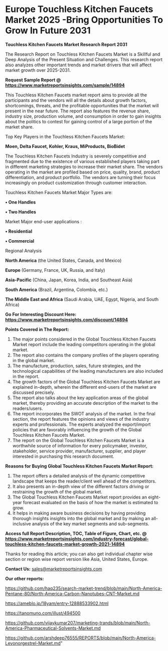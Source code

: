  # Europe Touchless Kitchen Faucets Market 2025 -Bring Opportunities To Grow In Future 2031

<strong>Touchless Kitchen Faucets Market Research Report 2031</strong>

The Research Report on Touchless Kitchen Faucets Market is a Skillful and Deep Analysis of the Present Situation and Challenges. This research report also analyzes other important trends and market drivers that will affect market growth over 2025-2031.

<strong>Request Sample Report @ <a href=https://www.marketreportsinsights.com/sample/14894>https://www.marketreportsinsights.com/sample/14894</a></strong>

This Touchless Kitchen Faucets market report aims to provide all the participants and the vendors will all the details about growth factors, shortcomings, threats, and the profitable opportunities that the market will present in the near future. The report also features the revenue share, industry size, production volume, and consumption in order to gain insights about the politics to contest for gaining control of a large portion of the market share.

Top Key Players in the Touchless Kitchen Faucets Market:

<strong>Moen, Delta Faucet, Kohler, Kraus, MiProducts, BioBidet</strong>

The Touchless Kitchen Faucets Industry is severely competitive and fragmented due to the existence of various established players taking part in different marketing strategies to increase their market share. The vendors operating in the market are profiled based on price, quality, brand, product differentiation, and product portfolio. The vendors are turning their focus increasingly on product customization through customer interaction.

Touchless Kitchen Faucets Market Major Types are:

<strong>• One Handles

• Two Handles</strong>

Market Major end-user applications :

<strong>• Residential

• Commercial</strong>

Regional Analysis

</u><strong><b>North America</b></strong> (the United States, Canada, and Mexico)

<strong><b>Europe </b></strong>(Germany, France, UK, Russia, and Italy)

<strong><b>Asia-Pacific</b></strong> (China, Japan, Korea, India, and Southeast Asia)

<strong><b>South America</b></strong> (Brazil, Argentina, Colombia, etc.)

<strong><b>The Middle East and Africa</b></strong> (Saudi Arabia, UAE, Egypt, Nigeria, and South Africa)

<strong>Go For Interesting Discount Here: <a href=https://www.marketreportsinsights.com/discount/14894>https://www.marketreportsinsights.com/discount/14894</a></strong>

<strong>Points Covered in The Report:</strong>
<ol>
  <li>The major points considered in the Global Touchless Kitchen Faucets Market report include the leading competitors operating in the global market.</li>
  <li>The report also contains the company profiles of the players operating in the global market.</li>
  <li>The manufacture, production, sales, future strategies, and the technological capabilities of the leading manufacturers are also included in the report.</li>
  <li>The growth factors of the Global Touchless Kitchen Faucets Market are explained in-depth, wherein the different end-users of the market are discussed precisely.</li>
  <li>The report also talks about the key application areas of the global market, thereby providing an accurate description of the market to the readers/users.</li>
  <li>The report incorporates the SWOT analysis of the market. In the final section, the report features the opinions and views of the industry experts and professionals. The experts analyzed the export/import policies that are favorably influencing the growth of the Global Touchless Kitchen Faucets Market.</li>
  <li>The report on the Global Touchless Kitchen Faucets Market is a worthwhile source of information for every policymaker, investor, stakeholder, service provider, manufacturer, supplier, and player interested in purchasing this research document.</li>
</ol>
<strong>Reasons for Buying Global Touchless Kitchen Faucets Market Report:</strong>

<ol>
  <li>The report offers a detailed analysis of the dynamic competitive landscape that keeps the reader/client well ahead of the competitors.</li>
  <li>It also presents an in-depth view of the different factors driving or restraining the growth of the global market.</li>
  <li>The Global Touchless Kitchen Faucets Market report provides an eight-year forecast evaluated on the basis of how the market is estimated to grow.</li>
  <li>It helps in making aware business decisions by having providing thorough insights insights into the global market and by making an all-inclusive analysis of the key market segments and sub-segments.</li>
</ol>
<strong>Access full Report Description, TOC, Table of Figure, Chart, etc. @ <a href=https://www.marketreportsinsights.com/industry-forecast/global-touchless-kitchen-faucets-market-growth-2021-14894>https://www.marketreportsinsights.com/industry-forecast/global-touchless-kitchen-faucets-market-growth-2021-14894</a></strong>


Thanks for reading this article; you can also get individual chapter wise section or region wise report version like Asia, United States, Europe.

<strong>Contact Us:</strong>
sales@marketreportsinsights.com

<strong>Our other reports:</strong>

<a href=https://github.com/haq235/search-market-trend/blob/main/North-America-Pentane-80/North-America-Carbon-Nanotubes-CNT-Market.md>https://github.com/haq235/search-market-trend/blob/main/North-America-Pentane-80/North-America-Carbon-Nanotubes-CNT-Market.md</a>

<a href=https://ameblo.jp/18yam/entry-12888533902.html>https://ameblo.jp/18yam/entry-12888533902.html</a>

<a href=https://tanomuno.com/illust/494500>https://tanomuno.com/illust/494500</a>

<a href=https://github.com/vijaykumar207/marketing-trands/blob/main/North-America-Pharmaceutical-Solvents-Market.md>https://github.com/vijaykumar207/marketing-trands/blob/main/North-America-Pharmaceutical-Solvents-Market.md</a>

<a href=https://github.com/arshdeep76555/REPORTS/blob/main/North-America-Levonorgestrel-Market.md>https://github.com/arshdeep76555/REPORTS/blob/main/North-America-Levonorgestrel-Market.md</a>"
